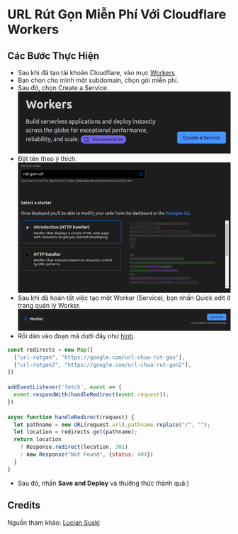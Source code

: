 # URL Rút Gọn Miễn Phí Với Cloudflare Workers

## Các Bước Thực Hiện
- Sau khi đã tạo tài khoản Cloudflare, vào mục [Workers](https://dash.cloudflare.com/sign-up/workers).
- Bạn chọn cho mình một subdomain, chọn gói miễn phí.
- Sau đó, chọn Create a Service. <br />
[![](https://github.com/Huong-Dan/url-shortener-cloudflare-workers/blob/main/img1.png)](#)
- Đặt tên theo ý thích.
[![](https://github.com/Huong-Dan/url-shortener-cloudflare-workers/blob/main/img2.png)](#)
- Sau khi đã hoàn tất việc tạo một Worker (Service), bạn nhấn Quick edit ở trang quản lý Worker.
[![](https://github.com/Huong-Dan/url-shortener-cloudflare-workers/blob/main/img3.png)](#)
- Rồi dán vào đoạn mã dưới đây như [hình](https://github.com/Huong-Dan/url-shortener-cloudflare-workers/blob/main/img4.png).
```javascript
const redirects = new Map([
  ["url-rutgon", "https://google.com/url-chua-rut-gon"],
  ["url-rutgon2", "https://google.com/url-chua-rut-gon2"],
])

addEventListener('fetch', event => {
  event.respondWith(handleRedirect(event.request));
})

async function handleRedirect(request) {
  let pathname = new URL(request.url).pathname.replace("/", "");
  let location = redirects.get(pathname);
  return location 
    ? Response.redirect(location, 301) 
    : new Response("Not Found", {status: 404})
  }
}
```
- Sau đó, nhấn **Save and Deploy** và thưởng thức thành quả:)

## Credits
Nguồn tham khảo: [Lucjan Suski](https://lucjan.medium.com/free-url-shortener-with-cloudflare-workers-125eaf87b1ec)
